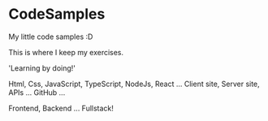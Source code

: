 # CodeSamples
My little code samples :D

This is where I keep my exercises.

'Learning by doing!'

Html, Css, JavaScript, TypeScript, NodeJs, React ...
Client site, Server site, APIs ...
GitHub ...

Frontend, Backend ... Fullstack!